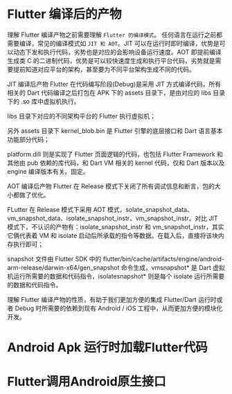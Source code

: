# Flutter 编译后的产物


理解 Flutter 编译产物之前需要理解 `Flutter 的编译模式`。 任何语言在运行之前都需要编译，常见的编译模式如 `JIT 和 AOT`。JIT 可以在运行时即时编译，优势是可以动态下发和执行代码，劣势也是对应的会影响设备运行速度。AOT 即提前编译生成类 C 的二进制代码，优势是可以较快速度生成和执行平台代码，劣势就是需要提前知道对应平台的架构，甚至要为不同平台架构生成不同的代码。

JIT 编译后产物
Flutter 在代码编写阶段(Debug)是采用 JIT 方式编译代码，所有相关的 Dart 代码编译之后打包在 APK 下的 assets 目录下，是由对应的 libs 目录下的 .so 库中虚拟机执行。

libs 目录下对应的不同架构平台的 Flutter 执行虚拟机；

另外 assets 目录下 kernel_blob.bin 是 Flutter 引擎的底层接口和 Dart 语言基本功能部分代码；

platform.dill 则是实现了 Flutter 页面逻辑的代码，也包括 Flutter Framework 和其他由 pub 依赖的库代码，和 Dart VM 相关的 kernel 代码，仅和 Dart 版本以及 engine 编译版本有关。固定。

AOT 编译后产物
Flutter 在 Release 模式下关闭了所有调试信息和断言，包的大小都做了优化。

FLutter 在 Release 模式下采用 AOT 模式，solate_snapshot_data、vm_snapshot_data、isolate_snapshot_instr、vm_snapshot_instr。对比 JIT 模式下，不认识的产物有：isolate_snapshot_instr 和 vm_snapshot_instr，其实它俩代表着 VM 和 isolate 启动后所承载的指令等数据。在载入后，直接将该块内存执行即可；

snapshot 文件由 Flutter SDK 中的 flutter/bin/cache/artifacts/engine/android-arm-release/darwin-x64/gen_snapshot 命令生成，vmsnapshot* 是 Dart 虚拟机运行所需要的数据和代码指令，isolatesnapshot* 则是每个 isolate 运行所需要的数据和代码指令。

理解 Flutter 编译产物的性质，有助于我们更加方便的集成 Flutter/Dart 运行时或者 Debug 时所需要的依赖到现有 Android / iOS 工程中，从而更加方便的模块化开发。


# Android Apk 运行时加载Flutter代码
# Flutter调用Android原生接口
